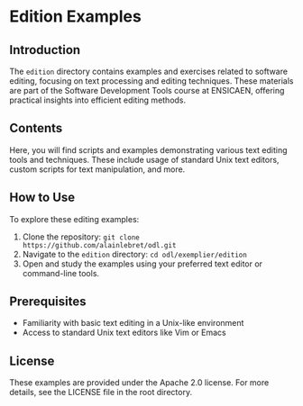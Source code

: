 # Edition Examples

## Introduction
The `edition` directory contains examples and exercises related to software editing, 
focusing on text processing and editing techniques. These materials are part of the 
Software Development Tools course at ENSICAEN, offering practical insights into 
efficient editing methods.

## Contents
Here, you will find scripts and examples demonstrating various text editing tools and techniques. These include usage of standard Unix text editors, custom scripts for text manipulation, and more.


## How to Use
To explore these editing examples:

1. Clone the repository: `git clone https://github.com/alainlebret/odl.git`
2. Navigate to the `edition` directory: `cd odl/exemplier/edition`
3. Open and study the examples using your preferred text editor or command-line tools.

## Prerequisites
- Familiarity with basic text editing in a Unix-like environment
- Access to standard Unix text editors like Vim or Emacs

## License
These examples are provided under the Apache 2.0 license. For more details, see the LICENSE file in the root directory.

